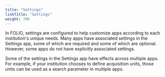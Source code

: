 ```yaml
---
title: "Settings"
linkTitle: "Settings"
weight: 700
---
```


In FOLIO, settings are configured to help customize apps according to each institution's unique needs. Many apps have associated settings in the Settings app, some of which are required and some of which are optional. However, some apps do not have explicitly associated settings.  

Some of the settings in the Settings app have effects across multiple apps.  For example, if your institution chooses to define acquisition units, those units can be used as a search parameter in multiple apps.


